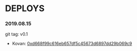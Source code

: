 # DEPLOYS

### 2019.08.15
git tag: v0.1
* Kovan: [0xd668f99c616eb657df5c45673d6897dd29b069c9](https://kovan.etherscan.io/address/0xd668f99c616eb657df5c45673d6897dd29b069c9)
